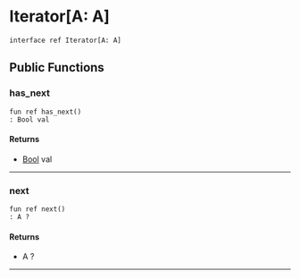 # Iterator\[A: A\]

```pony
interface ref Iterator[A: A]
```

## Public Functions

### has_next

```pony
fun ref has_next()
: Bool val
```

#### Returns

* [Bool](builtin-Bool) val

---

### next

```pony
fun ref next()
: A ?
```

#### Returns

* A ?

---

